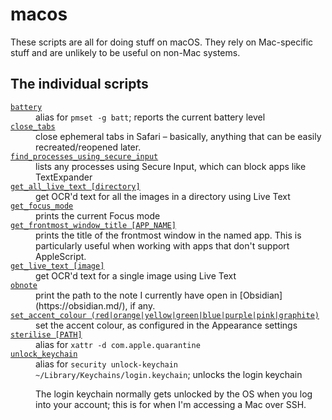 # macos

These scripts are all for doing stuff on macOS.
They rely on Mac-specific stuff and are unlikely to be useful on non-Mac systems.

## The individual scripts

<!-- [[[cog

# This adds the root of the repo to the PATH, which has cog_helpers.py
from os.path import abspath, dirname
import sys; sys.path.append(abspath(dirname(dirname("."))))

import cog_helpers

folder_name = "macos"

scripts = [
    {
        "name": "battery",
        "description": "alias for <code>pmset -g batt</code>; reports the current battery level",
    },
    {
        "name": "close_tabs",
        "description": "close ephemeral tabs in Safari – basically, anything that can be easily recreated/reopened later."
    },
    {
        "name": "find_processes_using_secure_input",
        "description": "lists any processes using Secure Input, which can block apps like TextExpander"
    },
    {
        "usage": "get_all_live_text [directory]",
        "description": "get OCR'd text for all the images in a directory using Live Text"
    },
    {
        "name": "get_focus_mode",
        "description": "prints the current Focus mode"
    },
    {
        "usage": "get_frontmost_window_title [APP_NAME]",
        "description": "prints the title of the frontmost window in the named app. This is particularly useful when working with apps that don't support AppleScript."
    },
    {
        "name": "get_live_text [image]",
        "description": "get OCR'd text for a single image using Live Text"
    },
    {
        "name": "obnote",
        "description": "print the path to the note I currently have open in [Obsidian](https://obsidian.md/), if any."
    },
    {
        "usage": "set_accent_colour (red|orange|yellow|green|blue|purple|pink|graphite)",
        "description": "set the accent colour, as configured in the Appearance settings",
    },
    {
        "usage": "sterilise [PATH]",
        "description": "alias for <code>xattr -d com.apple.quarantine</code>"
    },
    {
        "name": "unlock_keychain",
        "description": """
        alias for <code>security unlock-keychain ~/Library/Keychains/login.keychain</code>; unlocks the login keychain
        <p>
          The login keychain normally gets unlocked by the OS when you log into your account; this is for when I'm accessing a Mac over SSH.
        </p>
        """
    }
]

cog_helpers.create_description_table(folder_name=folder_name, scripts=scripts)

]]]-->
<dl>
<dt>
<a href="https://github.com/alexwlchan/scripts/blob/main/macos/battery">
<code>battery</code>
</a>
</dt>
<dd>
alias for <code>pmset -g batt</code>; reports the current battery level
</dd>
<dt>
<a href="https://github.com/alexwlchan/scripts/blob/main/macos/close_tabs">
<code>close_tabs</code>
</a>
</dt>
<dd>
close ephemeral tabs in Safari – basically, anything that can be easily recreated/reopened later.
</dd>
<dt>
<a href="https://github.com/alexwlchan/scripts/blob/main/macos/find_processes_using_secure_input">
<code>find_processes_using_secure_input</code>
</a>
</dt>
<dd>
lists any processes using Secure Input, which can block apps like TextExpander
</dd>
<dt>
<a href="https://github.com/alexwlchan/scripts/blob/main/macos/get_all_live_text">
<code>get_all_live_text [directory]</code>
</a>
</dt>
<dd>
get OCR'd text for all the images in a directory using Live Text
</dd>
<dt>
<a href="https://github.com/alexwlchan/scripts/blob/main/macos/get_focus_mode">
<code>get_focus_mode</code>
</a>
</dt>
<dd>
prints the current Focus mode
</dd>
<dt>
<a href="https://github.com/alexwlchan/scripts/blob/main/macos/get_frontmost_window_title">
<code>get_frontmost_window_title [APP_NAME]</code>
</a>
</dt>
<dd>
prints the title of the frontmost window in the named app. This is particularly useful when working with apps that don't support AppleScript.
</dd>
<dt>
<a href="https://github.com/alexwlchan/scripts/blob/main/macos/get_live_text [image]">
<code>get_live_text [image]</code>
</a>
</dt>
<dd>
get OCR'd text for a single image using Live Text
</dd>
<dt>
<a href="https://github.com/alexwlchan/scripts/blob/main/macos/obnote">
<code>obnote</code>
</a>
</dt>
<dd>
print the path to the note I currently have open in [Obsidian](https://obsidian.md/), if any.
</dd>
<dt>
<a href="https://github.com/alexwlchan/scripts/blob/main/macos/set_accent_colour">
<code>set_accent_colour (red|orange|yellow|green|blue|purple|pink|graphite)</code>
</a>
</dt>
<dd>
set the accent colour, as configured in the Appearance settings
</dd>
<dt>
<a href="https://github.com/alexwlchan/scripts/blob/main/macos/sterilise">
<code>sterilise [PATH]</code>
</a>
</dt>
<dd>
alias for <code>xattr -d com.apple.quarantine</code>
</dd>
<dt>
<a href="https://github.com/alexwlchan/scripts/blob/main/macos/unlock_keychain">
<code>unlock_keychain</code>
</a>
</dt>
<dd>
alias for <code>security unlock-keychain ~/Library/Keychains/login.keychain</code>; unlocks the login keychain
<p>
  The login keychain normally gets unlocked by the OS when you log into your account; this is for when I'm accessing a Mac over SSH.
</p>
</dd>
</dl>
<!-- [[[end]]] (checksum: f7e1feec3b74bd4146f0910828465cf3) -->
